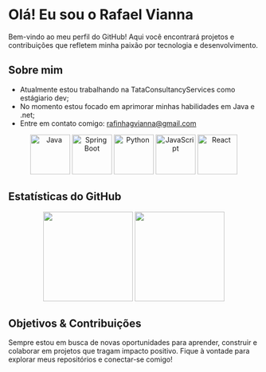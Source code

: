 # Olá! Eu sou o Rafael Vianna

Bem-vindo ao meu perfil do GitHub! Aqui você encontrará projetos e contribuições que refletem minha paixão por tecnologia e desenvolvimento.

## Sobre mim
- Atualmente estou trabalhando na TataConsultancyServices como estágiario dev;
- No momento estou focado em aprimorar minhas habilidades em Java e .net;
- Entre em contato comigo: rafinhagvianna@gmail.com

<p align="center">
  <img src="https://cdn.jsdelivr.net/gh/devicons/devicon/icons/java/java-original.svg" alt="Java" width="80" height="80"/>
  <img src="https://cdn.jsdelivr.net/gh/devicons/devicon/icons/spring/spring-original.svg" alt="Spring Boot" width="80" height="80"/>
  <img src="https://cdn.jsdelivr.net/gh/devicons/devicon/icons/python/python-original.svg" alt="Python" width="80" height="80"/>
  <img src="https://cdn.jsdelivr.net/gh/devicons/devicon/icons/javascript/javascript-original.svg" alt="JavaScript" width="80" height="80"/>
  <img src="https://cdn.jsdelivr.net/gh/devicons/devicon/icons/react/react-original.svg" alt="React" width="80" height="80"/>
</p>


## Estatísticas do GitHub
<div align="center">
  <img height="180em" src="https://github-readme-stats.vercel.app/api?username=rafinhagvianna&show_icons=true&theme=tokyonight&cache_seconds=86400"/>
  <img height="180em" src="https://github-readme-stats.vercel.app/api/top-langs/?username=rafinhagvianna&layout=compact&langs_count=7&theme=tokyonight&cache_seconds=86400"/>
</div>

## Objetivos & Contribuições
Sempre estou em busca de novas oportunidades para aprender, construir e colaborar em projetos que tragam impacto positivo. Fique à vontade para explorar meus repositórios e conectar-se comigo!

